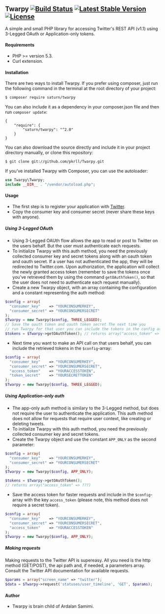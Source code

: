 ## Twarpy [![Build Status](https://travis-ci.org/pkrll/Twarpy.svg?branch=master)](https://travis-ci.org/pkrll/Twarpy) [![Latest Stable Version](https://poser.pugx.org/saturn/twarpy/v/stable)](https://packagist.org/packages/saturn/twarpy) [![License](https://poser.pugx.org/saturn/twarpy/license)](https://packagist.org/packages/saturn/twarpy)
A simple and small PHP library for accessing Twitter's REST API (v1.1) using 3-Legged OAuth or Application-only tokens.
#### Requirements
* PHP >= version 5.3.
* Curl extension.

#### Installation
There are two ways to install Twarpy. If you prefer using composer, just run the following command in the terminal at the root directory of your project:
```bash
$ composer require saturn/twarpy
```
You can also include it as a dependency in your composer.json file and then run ``composer update``:
```
{
    "require": {
        "saturn/twarpy": "^2.0"
    }
}
```
You can also download the source directly and include it in your project directory manually, or clone this repository:
```bash
$ git clone git://github.com/pkrll/Twarpy.git
```
If you've installed Twarpy with Composer, you can use the autoloader:
```php
use Twarpy\Twarpy;
include __DIR__ . "/vendor/autoload.php";
```
#### Usage
* The first step is to register your application with [Twitter](https://apps.twitter.com).
* Copy the consumer key and consumer secret (never share these keys with anyone).

##### Using 3-Legged OAuth
* Using 3-Legged OAUth flow allows the app to read or post to Twitter on the users behalf. But the user must authenticate each requests. 
* To initialize Twarpy with this auth method, you need the previously collected consumer key and secret tokens along with an oauth token and oauth secret. If a user has not authenticated the app, they will be redirected to Twitter.com. Upon authorization, the application will collect the newly granted access token (remember to save the tokens once you've retrieved them by using the command ``getOAuthToken()``, so that the user does not need to authenticate each request manually).
* Create a new Twarpy object, with an array containing the configuration and a constant representing the auth method:
```php
$config = array(
  "consumer_key"    => "YOURCONSUMERKEY",
  "consumer_secret" => "YOURCONSUMERSECRET"
);
$Twarpy = new Twarpy($config, THREE_LEGGED);
// Save the oauth token and oauth token secret The next time you
// run Twarpy for that user you can include the tokens in the config array.
$tokens = $Twarpy->getOAuthToken(); // returns array("access_token" => ???, "token_secret" => ???)
```
* Next time you want to make an API call on that users behalf, you can include the retrieved tokens in the ``$config``-array:
```php
$config = array(
  "consumer_key"    => "YOURCONSUMERKEY",
  "consumer_secret" => "YOURCONSUMERSECRET",
  "access_token"    => "YOURACCESSTOKEN",
  "token_secret"    => "YOURSECRETTOKEN"
);
$Twarpy = new Twarpy($config, THREE_LEGGED);
```
##### Using Application-only auth
* The app-only auth method is similary to the 3-Legged method, but does not require the user to authenticate the application. This auth method does not allow for requests that require user context, like creating or deleting tweets.
* To initialize Twarpy with this auth method, you need the previously collected consumer key and secret tokens.
* Create the Twarpy object and use the constant ``APP_ONLY`` as the second parameter:
```php
$config = array(
  "consumer_key"    => "YOURCONSUMERKEY",
  "consumer_secret" => "YOURCONSUMERSECRET"
);
$Twarpy = new Twarpy($config, APP_ONLY);

$tokens = $Twarpy->getOAuthToken();
// returns array("access_token" => ???)
```
* Save the access token for faster requests and include in the ``$config``-array with the key ``access_token`` (please note, this method does not require a secret token).
```php
$config = array(
  "consumer_key"    => "YOURCONSUMERKEY",
  "consumer_secret" => "YOURCONSUMERSECRET",
  "access_token"    => "YOURACCESSTOKEN"
);
$Twarpy = new Twarpy($config, APP_ONLY);
```
##### Making requests
Making requests to the Twitter API is supereasy. All you need is the http method (GET/POST), the api path and, if needed, a parameters array. Consult the Twitter API documentation for available requests.
```php
$params = array("screen_name" => "twitter");
$data = $Twarpy->request('statuses/user_timeline', 'GET', $params);
```
#### Author
* Twarpy is brain child of Ardalan Samimi.
